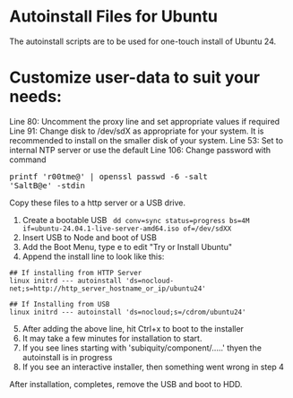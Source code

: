 # Autoinstall Files for Ubuntu

The autoinstall scripts are to be used for one-touch install of Ubuntu 24.

# Customize user-data to suit your needs:
Line 80: Uncomment the proxy line and set appropriate values if required
Line 91: Change disk to /dev/sdX as appropriate for your system. It is recommended to install on the smaller disk of your system.
Line 53:  Set to internal NTP server or use the default
Line 106: Change password with command <pre>printf 'r00tme@' | openssl passwd -6 -salt 'SaltB@e' -stdin</pre>

Copy these files to a http server or a USB drive.

1. Create a bootable USB 
``` dd conv=sync status=progress bs=4M if=ubuntu-24.04.1-live-server-amd64.iso of=/dev/sdXX```
2. Insert USB to Node and boot of USB
3. Add the Boot Menu, type e to edit "Try or Install Ubuntu"
4. Append the install line to look like this:
```
## If installing from HTTP Server
linux initrd --- autoinstall 'ds=nocloud-net;s=http://http_server_hostname_or_ip/ubuntu24'

## If Installing from USB
linux initrd --- autoinstall 'ds=nocloud;s=/cdrom/ubuntu24'
```
5. After adding the above line, hit Ctrl+x to boot to the installer
6. It may take a few minutes for installation to start. 
7. If you see lines starting with 'subiquity/component/.....' thyen the autoinstall is in progress
8. If you see an interactive installer, then something went wrong in step 4

After installation, completes, remove the USB and boot to HDD.

